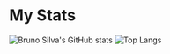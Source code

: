 # My Stats 
![Bruno Silva's GitHub stats](https://github-readme-stats.vercel.app/api?username=qBrunoSilva&show_icons=true&theme=react) ![Top Langs](https://github-readme-stats.vercel.app/api/top-langs/?username=qBrunoSilvat&theme=react)

<!--
**qBrunoSilva/qBrunoSIlva** is a ✨ _special_ ✨ repository because its `README.md` (this file) appears on your GitHub profile.

Here are some ideas to get you started:

- 🔭 I’m currently working on ...
- 🌱 I’m currently learning ...
- 👯 I’m looking to collaborate on ...
- 🤔 I’m looking for help with ...
- 💬 Ask me about ...
- 📫 How to reach me: ...
- 😄 Pronouns: ...
- ⚡ Fun fact: ...
-->
